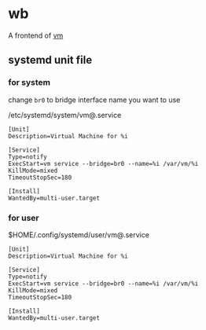 # wb
A frontend of [vm](https://github.com/shimarin/vm)

## systemd unit file

### for system

change ```br0``` to bridge interface name you want to use

/etc/systemd/system/vm@.service

```
[Unit]
Description=Virtual Machine for %i

[Service]
Type=notify
ExecStart=vm service --bridge=br0 --name=%i /var/vm/%i
KillMode=mixed
TimeoutStopSec=180

[Install]
WantedBy=multi-user.target
```

### for user

$HOME/.config/systemd/user/vm\@.service

```
[Unit]
Description=Virtual Machine for %i

[Service]
Type=notify
ExecStart=vm service --bridge=br0 --name=%i /var/vm/%i
KillMode=mixed
TimeoutStopSec=180

[Install]
WantedBy=multi-user.target
```
